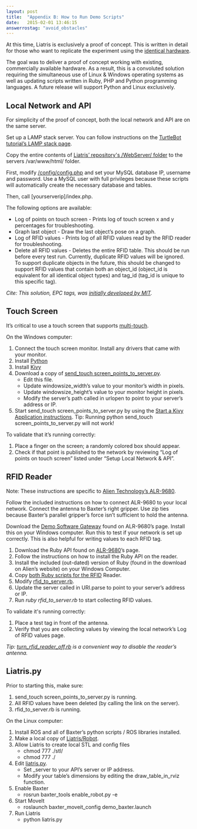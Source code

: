 ```yaml
---
layout: post
title:  "Appendix B: How to Run Demo Scripts"
date:   2015-02-01 13:46:15
answerrostag: "avoid_obstacles"
---
```


At this time, Liatris is exclusively a proof of concept. This is written in detail for those who want to replicate the experiment using the [identical hardware](http://liatris.org/2015/02/01/12/).

The goal was to deliver a proof of concept working with existing, commercially available hardware.  As a result, this is a convoluted solution requiring the simultaneous use of Linux & Windows operating systems as well as updating scripts written in Ruby, PHP and Python programming languages. A future release will support Python and Linux exclusively.

## Local Network and API

For simplicity of the proof of concept, both the local network and API are on the same server.

Set up a LAMP stack server. You can follow instructions on the [TurtleBot tutorial’s LAMP stack page](http://learn.turtlebot.com/2015/02/01/20/).

Copy the entire contents of [Liatris’ repository's /WebServer/ folder](https://github.com/markwsilliman/Liatris/tree/master/WebServer) to the servers /var/www/html/ folder.

First, modify [/config/config.php](https://github.com/markwsilliman/Liatris/blob/master/WebServer/config/config.php) and set your MySQL database IP, username and password. Use a MySQL user with full privileges because these scripts will automatically create the necessary database and tables.

Then, call [yourserverip]/index.php.

The following options are available:

* Log of points on touch screen - Prints log of touch screen x and y percentages for troubleshooting.
* Graph last object - Draw the last object’s pose on a graph.
* Log of RFID values - Prints log of all RFID values read by the RFID reader for troubleshooting.
* Delete all RFID values - Deletes the entire RFID table. This should be run before every test run. Currently, duplicate RFID values will be ignored. To support duplicate objects in the future, this should be changed to support RFID values that contain both an object_id (object_id is equivalent for all identical object types) and tag_id (tag_id is unique to this specific tag).

*Cite: This solution, EPC tags, was [initially developed by MIT](https://en.wikipedia.org/wiki/Auto-ID_Labs).*

## Touch Screen

It’s critical to use a touch screen that supports [multi-touch](http://liatris.org/2015/02/01/12/).

On the Windows computer:

1. Connect the touch screen monitor. Install any drivers that came with your monitor.
2. Install [Python](https://www.python.org/)
3. Install [Kivy](http://kivy.org/)
4. Download a copy of [send_touch screen_points_to_server.py](https://github.com/markwsilliman/Liatris/blob/master/TouchScreen/send_touchscreen_points_to_server.py).
    * Edit this file.
    * Update windowsize_width’s value to your monitor’s width in pixels.
    * Update windowsize_height’s value to your monitor height in pixels.
    * Modify the server’s path called in urlopen to point to your server’s address or IP.
5. Start send_touch screen_points_to_server.py by using the [Start a Kivy Application instructions](http://kivy.org/docs/installation/installation-windows.html). Tip: Running python send_touch screen_points_to_server.py will not work!


To validate that it’s running correctly:

1. Place a finger on the screen; a randomly colored box should appear.
2. Check if that point is published to the network by reviewing “Log of points on touch screen” listed under “Setup Local Network & API”.

## RFID Reader

Note: These instructions are specific to [Alien Technology’s ALR-9680](http://liatris.org/2015/02/01/12/).

Follow the included instructions on how to connect ALR-9680 to your local network. Connect the antenna to Baxter’s right gripper. Use zip ties because Baxter’s parallel gripper’s force isn’t sufficient to hold the antenna.

Download the [Demo Software Gateway](http://www.alientechnology.com/products/readers/commercial-4-port/) found on ALR-9680’s page. Install this on your Windows computer. Run this to test if your network is set up correctly. This is also helpful for writing values to each RFID tag.

1. Download the Ruby API found on [ALR-9680](http://www.alientechnology.com/products/readers/commercial-4-port/)’s page.
2. Follow the instructions on how to install the Ruby API on the reader.
3. Install the included (out-dated) version of Ruby (found in the download on Alien’s website) on your Windows Computer.
4. Copy [both Ruby scripts for the RFID](https://github.com/markwsilliman/Liatris/tree/master/RFID_Reader) Reader.
5. Modify [rfid_to_server.rb](https://github.com/markwsilliman/Liatris/blob/master/RFID_Reader/rfid_to_server.rb).
6. Update the server called in URI.parse to point to your server’s address or IP.
7. Run *ruby rfid_to_server.rb* to start collecting RFID values.

To validate it's running correctly:

1. Place a test tag in front of the antenna.
2. Verify that you are collecting values by viewing the local network’s Log of RFID values page.

*Tip: [turn_rfid_reader_off.rb](https://github.com/markwsilliman/Liatris/blob/master/RFID_Reader/turn_rfid_reader_off.rb) is a convenient way to disable the reader’s antenna.*

## Liatris.py

Prior to starting this, make sure:

1. send_touch screen_points_to_server.py is running.
2. All RFID values have been deleted (by calling the link on the server).
3. rfid_to_server.rb is running.

On the Linux computer:

1. Install ROS and all of Baxter’s python scripts / ROS libraries installed.
2. Make a local copy of [Liatris/Robot](https://github.com/markwsilliman/Liatris/tree/master/Robot).
3. Allow Liatris to create local STL and config files
    * chmod 777 ./stl/
    * chmod 777 ./
4. Edit [liatris.py](https://github.com/markwsilliman/Liatris/blob/master/Robot/liatris.py).
    * Set _server to your API’s server or IP address.
    * Modify your table’s dimensions by editing the draw_table_in_rviz function.
5. Enable Baxter
    * rosrun baxter_tools enable_robot.py -e
6. Start MoveIt
    * roslaunch baxter_moveit_config demo_baxter.launch
7. Run Liatris
    * python liatris.py
